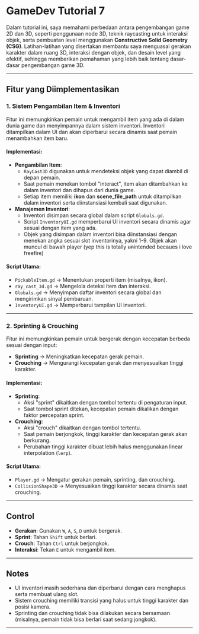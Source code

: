 # **GameDev Tutorial 7**

Dalam tutorial ini, saya memahami perbedaan antara pengembangan game 2D dan 3D, seperti penggunaan node 3D, teknik raycasting untuk interaksi objek, serta pembuatan level menggunakan **Constructive Solid Geometry (CSG)**. Latihan-latihan yang disertakan membantu saya menguasai gerakan karakter dalam ruang 3D, interaksi dengan objek, dan desain level yang efektif, sehingga memberikan pemahaman yang lebih baik tentang dasar-dasar pengembangan game 3D.

---

## **Fitur yang Diimplementasikan**

### **1. Sistem Pengambilan Item & Inventori**
Fitur ini memungkinkan pemain untuk mengambil item yang ada di dalam dunia game dan menyimpannya dalam sistem inventori. Inventori ditampilkan dalam UI dan akan diperbarui secara dinamis saat pemain menambahkan item baru.

#### **Implementasi:**
- **Pengambilan Item**:  
  - `RayCast3D` digunakan untuk mendeteksi objek yang dapat diambil di depan pemain.
  - Saat pemain menekan tombol "interact", item akan ditambahkan ke dalam inventori dan dihapus dari dunia game.
  - Setiap item memiliki **ikon** dan **scene_file_path** untuk ditampilkan dalam inventori serta diinstansiasi kembali saat digunakan.
- **Manajemen Inventori**:  
  - Inventori disimpan secara global dalam script `Globals.gd`.
  - Script `InventoryUI.gd` memperbarui UI inventori secara dinamis agar sesuai dengan item yang ada.
  - Objek yang disimpan dalam inventori bisa diinstansiasi dengan menekan angka sesuai slot inventorinya, yakni 1-9. Objek akan muncul di bawah player (yep this is totally ~~un~~intended becaues i love freefire)

#### **Script Utama:**
- `PickableItem.gd` → Menentukan properti item (misalnya, ikon).
- `ray_cast_3d.gd` → Mengelola deteksi item dan interaksi.
- `Globals.gd` → Menyimpan daftar inventori secara global dan mengirimkan sinyal pembaruan.
- `InventoryUI.gd` → Memperbarui tampilan UI inventori.

---

### **2. Sprinting & Crouching**
Fitur ini memungkinkan pemain untuk bergerak dengan kecepatan berbeda sesuai dengan input:
- **Sprinting** → Meningkatkan kecepatan gerak pemain.
- **Crouching** → Mengurangi kecepatan gerak dan menyesuaikan tinggi karakter.

#### **Implementasi:**
- **Sprinting**:
  - Aksi "sprint" dikaitkan dengan tombol tertentu di pengaturan input.
  - Saat tombol sprint ditekan, kecepatan pemain dikalikan dengan faktor percepatan sprint.
- **Crouching**:
  - Aksi "crouch" dikaitkan dengan tombol tertentu.
  - Saat pemain berjongkok, tinggi karakter dan kecepatan gerak akan berkurang.
  - Perubahan tinggi karakter dibuat lebih halus menggunakan linear interpolation (`lerp`).

#### **Script Utama:**
- `Player.gd` → Mengatur gerakan pemain, sprinting, dan crouching.
- `CollisionShape3D` → Menyesuaikan tinggi karakter secara dinamis saat crouching.

---

## **Control**
- **Gerakan**: Gunakan `W`, `A`, `S`, `D` untuk bergerak.
- **Sprint**: Tahan `Shift` untuk berlari.
- **Crouch**: Tahan `Ctrl` untuk berjongkok.
- **Interaksi**: Tekan `E` untuk mengambil item.

---

## **Notes**
- UI inventori masih sederhana dan diperbarui dengan cara menghapus serta membuat ulang slot.
- Sistem crouching memiliki transisi yang halus untuk tinggi karakter dan posisi kamera.
- Sprinting dan crouching tidak bisa dilakukan secara bersamaan (misalnya, pemain tidak bisa berlari saat sedang jongkok).

---